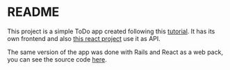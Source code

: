 # README

This project is a simple ToDo app created following this [tutorial](https://pamit.medium.com/todo-list-building-a-react-app-with-rails-api-7a3027907665).
It has its own frontend and also [this react project](https://github.com/marthaerm/react-todo-app) use it as API.

The same version of the app was done with Rails and React as a web pack, you can see the source code [here](https://github.com/marthaerm/ror-react-todo-app).
